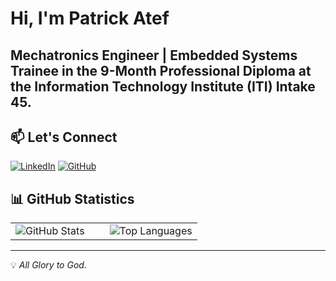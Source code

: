 # Hi, I'm Patrick Atef

## Mechatronics Engineer | Embedded Systems Trainee in the **9-Month Professional Diploma** at the **Information Technology Institute (ITI)** Intake **45**.

## 📫 Let's Connect
[![LinkedIn](https://img.shields.io/badge/LinkedIn-0077B5?style=flat&logo=linkedin&logoColor=white)](https://www.linkedin.com/in/patrick-atef-9826a6244/)
[![GitHub](https://img.shields.io/badge/GitHub-181717?style=flat&logo=github)](https://github.com/PatrickAtef8)


## 📊 GitHub Statistics  

<table>
  <tr>
    <td style="padding-right: 20px;">
      <img src="https://github-readme-stats.vercel.app/api?username=PatrickAtef8&show_icons=true&theme=default" alt="GitHub Stats">
    </td>
    <td style="padding-left: 20px;">
      <img src="https://github-readme-stats.vercel.app/api/top-langs/?username=PatrickAtef8&layout=compact" alt="Top Languages">
    </td>
  </tr>
</table>


---

💡 *All Glory to God.*
